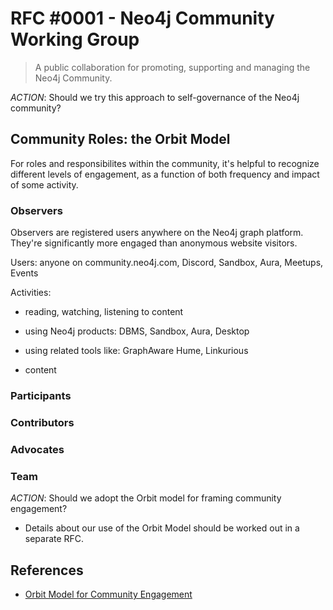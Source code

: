 # RFC #0001 - Neo4j Community Working Group

> A public collaboration for promoting, supporting and managing the Neo4j Community.

*ACTION*: Should we try this approach to self-governance of the Neo4j community?


## Community Roles: the Orbit Model

For roles and responsibilites within the community, it's helpful to recognize
different levels of engagement, as a function of both frequency and impact of 
some activity.

### Observers

Observers are registered users anywhere on the Neo4j graph platform. They're significantly
more engaged than anonymous website visitors.

Users: anyone on community.neo4j.com, Discord, Sandbox, Aura, Meetups, Events

Activities:
- reading, watching, listening to content
- using Neo4j products: DBMS, Sandbox, Aura, Desktop
- using related tools like: GraphAware Hume, Linkurious


- content

### Participants

### Contributors

### Advocates


### Team


*ACTION*: Should we adopt the Orbit model for framing community engagement?

- Details about our use of the Orbit Model should be worked out in a separate RFC.

## References

- [Orbit Model for Community Engagement](https://github.com/orbit-love/orbit-model)

